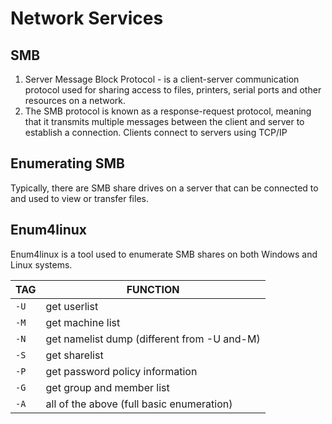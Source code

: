 # Network Services

## SMB

  1. Server Message Block Protocol - is a client-server communication protocol used for sharing access to files, printers, serial ports and other resources on a network. 
  2. The SMB protocol is known as a response-request protocol, meaning that it transmits multiple messages between the client and server to establish a connection. Clients connect to servers using TCP/IP

## Enumerating SMB

  Typically, there are SMB share drives on a server that can be connected to and used to view or transfer files.

## Enum4linux

  Enum4linux is a tool used to enumerate SMB shares on both Windows and Linux systems.

|TAG      |     FUNCTION|
|---------|-------------|
|`-U`       |      get userlist|
|`-M`        |     get machine list|
|`-N`      |       get namelist dump (different from -U and-M)|
|`-S`      |       get sharelist|
|`-P`       |      get password policy information|
|`-G`      |       get group and member list|
|`-A`      |       all of the above (full basic enumeration)| 
